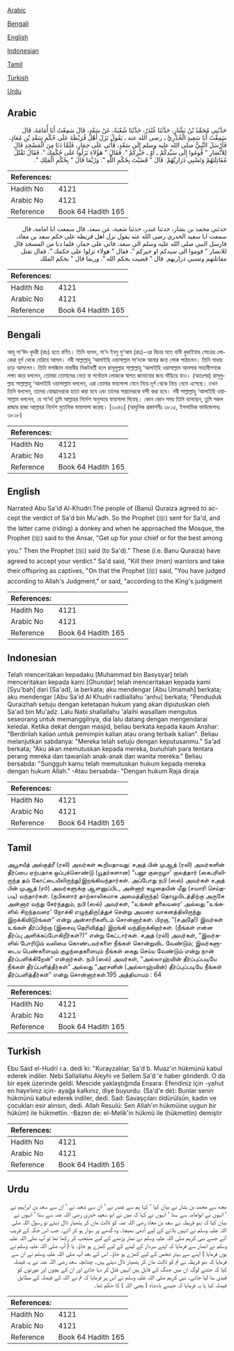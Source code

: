 [Arabic](#arabic)

[Bengali](#bengali)

[English](#english)

[Indonesian](#indonesian)

[Tamil](#tamil)

[Turkish](#turkish)

[Urdu](#urdu)

## Arabic


<div dir="rtl" lang="ar" style={{fontSize:'larger',backgroundColor:'#f8f9fa',padding:20}}>
حَدَّثَنِي مُحَمَّدُ بْنُ بَشَّارٍ، حَدَّثَنَا غُنْدَرٌ، حَدَّثَنَا شُعْبَةُ، عَنْ سَعْدٍ، قَالَ سَمِعْتُ أَبَا أُمَامَةَ، قَالَ سَمِعْتُ أَبَا سَعِيدٍ الْخُدْرِيَّ ـ رضى الله عنه ـ يَقُولُ نَزَلَ أَهْلُ قُرَيْظَةَ عَلَى حُكْمِ سَعْدِ بْنِ مُعَاذٍ، فَأَرْسَلَ النَّبِيُّ صلى الله عليه وسلم إِلَى سَعْدٍ، فَأَتَى عَلَى حِمَارٍ، فَلَمَّا دَنَا مِنَ الْمَسْجِدِ قَالَ لِلأَنْصَارِ ‏"‏ قُومُوا إِلَى سَيِّدِكُمْ ـ أَوْ ـ خَيْرِكُمْ ‏"‏‏.‏ فَقَالَ ‏"‏ هَؤُلاَءِ نَزَلُوا عَلَى حُكْمِكَ ‏"‏‏.‏ فَقَالَ تَقْتُلُ مُقَاتِلَتَهُمْ وَتَسْبِي ذَرَارِيَّهُمْ‏.‏ قَالَ ‏"‏ قَضَيْتَ بِحُكْمِ اللَّهِ ‏"‏‏.‏ وَرُبَّمَا قَالَ ‏"‏ بِحُكْمِ الْمَلِكِ ‏"‏‏.‏
</div>
<div style={{backgroundColor:'#f8f9fa',padding:20, marginBottom: 10}}><table> <thead> <tr> <th>References:</th> <th></th> </tr> </thead> <tbody><tr><td>Hadith No</td><td>4121</td></tr><tr><td>Arabic No</td><td>4121</td></tr><tr><td>Reference</td><td>Book 64 Hadith 165</td></tr></tbody></table></div>


<div dir="rtl" lang="ar" style={{fontSize:'larger',backgroundColor:'#f8f9fa',padding:20}}>
حدثني محمد بن بشار، حدثنا غندر، حدثنا شعبة، عن سعد، قال سمعت ابا امامة، قال سمعت ابا سعيد الخدري رضى الله عنه يقول نزل اهل قريظة على حكم سعد بن معاذ، فارسل النبي صلى الله عليه وسلم الى سعد، فاتى على حمار، فلما دنا من المسجد قال للانصار " قوموا الى سيدكم او خيركم ". فقال " هولاء نزلوا على حكمك ". فقال تقتل مقاتلتهم وتسبي ذراريهم. قال " قضيت بحكم الله ". وربما قال " بحكم الملك
</div>
<div style={{backgroundColor:'#f8f9fa',padding:20, marginBottom: 10}}><table> <thead> <tr> <th>References:</th> <th></th> </tr> </thead> <tbody><tr><td>Hadith No</td><td>4121</td></tr><tr><td>Arabic No</td><td>4121</td></tr><tr><td>Reference</td><td>Book 64 Hadith 165</td></tr></tbody></table></div>

## Bengali


<div dir="ltr" lang="bn" style={{fontSize:'larger',backgroundColor:'#f8f9fa',padding:20}}>
আবূ সা‘ঈদ খুদরী (রাঃ) হতে বর্ণিত। তিনি বলেন, সা‘দ ইবনু মু‘আয (রাঃ)-এর বিচার মতে বানী কুরাইযাহ গোত্রের লোকেরা দূর্গ থেকে বেরিয়ে আসল। নবী সাল্লাল্লাহু ‘আলাইহি ওয়াসাল্লাম সা‘দকে আনার জন্য লোক পাঠালেন। তিনি গাধায় চড়ে আসলেন। তিনি মসজিদে নাবাবীর নিকটবর্তী হলে রাসূলুল্লাহ সাল্লাল্লাহু ‘আলাইহি ওয়াসাল্লাম আনসার সাহাবীগণকে লক্ষ্য করে বললেন, তোমরা তোমাদের নেতা বা সর্বোত্তম লোককে স্বাগত জানানোর জন্য দাঁড়িয়ে যাও। (অতঃপর) রাসূলুল্লাহ সাল্লাল্লাহু ‘আলাইহি ওয়াসাল্লাম বললেন, এরা তোমার ফায়সালা মেনে নিয়ে দূর্গ থেকে নিচে নেমে এসেছে। তখন তিনি বললেন, তাদের যোদ্ধাদেরকে হত্যা করা হবে এবং তাদের সন্তাদেরকে বন্দী করা হবে। নবী সাল্লাল্লাহু ‘আলাইহি ওয়াসাল্লাম বললেন, হে সা‘দ! তুমি আল্লাহর নির্দেশ অনুসারে ফায়সালা দিয়েছ। কোন কোন সময় তিনি বলেছেন, তুমি সকল রাজার রাজা আল্লাহর নির্দেশ মুতাবিক ফায়সালা করেছ। [৩০৪৩] (আধুনিক প্রকাশনীঃ ৩৮১৫, ইসলামিক ফাউন্ডেশনঃ ৩৮১৮)
</div>
<div style={{backgroundColor:'#f8f9fa',padding:20, marginBottom: 10}}><table> <thead> <tr> <th>References:</th> <th></th> </tr> </thead> <tbody><tr><td>Hadith No</td><td>4121</td></tr><tr><td>Arabic No</td><td>4121</td></tr><tr><td>Reference</td><td>Book 64 Hadith 165</td></tr></tbody></table></div>

## English


<div dir="ltr" lang="en" style={{fontSize:'larger',backgroundColor:'#f8f9fa',padding:20}}>
Narrated Abu Sa'id Al-Khudri:The people of (Banu) Quraiza agreed to accept the verdict of Sa'd bin Mu'adh. So the Prophet (ﷺ) sent for Sa'd, and the latter came (riding) a donkey and when he approached the Mosque, the Prophet (ﷺ) said to the Ansar, "Get up for your chief or for the best among you." Then the Prophet (ﷺ) said (to Sa'd)." These (i.e. Banu Quraiza) have agreed to accept your verdict." Sa'd said, "Kill their (men) warriors and take their offspring as captives, "On that the Prophet (ﷺ) said, "You have judged according to Allah's Judgment," or said, "according to the King's judgment
</div>
<div style={{backgroundColor:'#f8f9fa',padding:20, marginBottom: 10}}><table> <thead> <tr> <th>References:</th> <th></th> </tr> </thead> <tbody><tr><td>Hadith No</td><td>4121</td></tr><tr><td>Arabic No</td><td>4121</td></tr><tr><td>Reference</td><td>Book 64 Hadith 165</td></tr></tbody></table></div>

## Indonesian


<div dir="ltr" lang="id" style={{fontSize:'larger',backgroundColor:'#f8f9fa',padding:20}}>
Telah menceritakan kepadaku [Muhammad bin Basysyar] telah menceritakan kepada kami [Ghundar] telah menceritakan kepada kami [Syu'bah] dari [Sa'ad], ia berkata; aku mendengar [Abu Umamah] berkata; aku mendengar [Abu Sa'id Al Khudri radliallahu 'anhu] berkata; "Penduduk Quraizhah setuju dengan ketetapan hukum yang akan diputuskan oleh Sa'ad bin Mu'adz. Lalu Nabi shallallahu 'alaihi wasallam mengutus seseorang untuk memanggilnya, dia lalu datang dengan mengendarai keledai. Ketika dekat dengan masjid, beliau berkata kepada kaum Anshar: "Berdirilah kalian untuk pemimpin kalian atau orang terbaik kalian". Beliau melanjutkan sabdanya: "Mereka telah setuju dengan keputusanmu." Sa'ad berkata; "Aku akan memutuskan kepada mereka, bunuhlah para tentara perang mereka dan tawanlah anak-anak dan wanita mereka." Beliau bersabda: "Sungguh kamu telah memutuskan hukum kepada mereka dengan hukum Allah." -Atau bersabda- "Dengan hukum Raja diraja
</div>
<div style={{backgroundColor:'#f8f9fa',padding:20, marginBottom: 10}}><table> <thead> <tr> <th>References:</th> <th></th> </tr> </thead> <tbody><tr><td>Hadith No</td><td>4121</td></tr><tr><td>Arabic No</td><td>4121</td></tr><tr><td>Reference</td><td>Book 64 Hadith 165</td></tr></tbody></table></div>

## Tamil


<div dir="ltr" lang="ta" style={{fontSize:'larger',backgroundColor:'#f8f9fa',padding:20}}>
அபூசயீத் அல்குத்ரீ (ரலி) அவர்கள் கூறியதாவது: சஅத் பின் முஆத் (ரலி) அவர்களின் தீர்ப்பை ஏற்பதாக ஒப்புக்கொண்டு (யூதர்களான) “பனூ குறைழா' குலத்தார் (கைபரிலிருந்த தம் கோட்டையிலிருந்து)இறங்கிவந்தார்கள். அப்போது நபி (ஸல்) அவர்கள் சஅத் பின் முஆத் (ரó) அவர்களுக்கு ஆளனுப்பிட, அன்னார் கழுதையின் மீது (சவாரி செய்தபடி) வந்தார்கள். (நபிகளார் தாற்காலிகமாக அமைத்திருந்த) தொழுமிடத்திற்கு அருகே அன்னார் வந்து சேர்ந்ததும், நபி (ஸல்) அவர்கள், “உங்கள் தலைவரை' அல்லது “உங்களில் சிறந்தவரை' நோக்கி எழுந்திரு(த்துச் சென்று அவரை வாகனத்திலிருந்து இறக்கிவிடு)ங்கள்” என்று அன்சாரிகளிடம் சொன்னார்கள். பிறகு, “(சஅதே!) இவர்கள் உங்கள் தீர்ப்பிற்கு (இசைவு தெரிவித்து) இறங்கி வந்திருக்கிறார்கள். (நீங்கள் என்ன தீர்ப்பு அளிக்கப்போகிறீர்கள்?)” என்று கேட்டார்கள். சஅத் (ரலி) அவர்கள், “இவர்களில் போரிடும் வலிமை கொண்டவர்களை நீங்கள் கொன்றுவிட வேண்டும்; இவர்களுடைய பெண்களையும் குழந்தைகளையும் நீங்கள் கைது செய்ய வேண்டும் என்று நான் தீர்ப்பளிக்கிறேன்” என்றார்கள். நபி (ஸல்) அவர்கள், “அல்லாஹ்வின் தீர்ப்புப்படியே நீங்கள் தீர்ப்பளித்தீர்கள்” அல்லது “அரசனின் (அல்லாஹ்வின்) தீர்ப்புப்படியே நீங்கள் தீர்ப்பளித்தீர்கள்” என்று சொன்னார்கள்.195 அத்தியாயம் : 64
</div>
<div style={{backgroundColor:'#f8f9fa',padding:20, marginBottom: 10}}><table> <thead> <tr> <th>References:</th> <th></th> </tr> </thead> <tbody><tr><td>Hadith No</td><td>4121</td></tr><tr><td>Arabic No</td><td>4121</td></tr><tr><td>Reference</td><td>Book 64 Hadith 165</td></tr></tbody></table></div>

## Turkish


<div dir="ltr" lang="tr" style={{fontSize:'larger',backgroundColor:'#f8f9fa',padding:20}}>
Ebu Said el-Hudri r.a. dedi ki: "Kurayzalılar, Sa'd b. Muaz'ın hükmünü kabul ederek indiler. Nebi Sallallahu Aleyhi ve Sellem Sa'd 'e haber gönderdi. O da bir eşek üzerinde geldi. Mescide yaklaştığında Ensara: Efendiniz için -yahut en hayırlınız için- ayağa kalkınız, diye buyurdu. (Sa'd'e de): Bunlar senin hükmünü kabul ederek indiler, dedi. Sad: Savaşçıları öldürülsün, kadın ve çocukları esir alınsın, dedi. Allah Resulü: Sen Allah'ın hükmüine uygun bir hüküm) ile hükmetlin. -Bazen de: el-Melik'in hükmü ile (hükmetlin) demiştir
</div>
<div style={{backgroundColor:'#f8f9fa',padding:20, marginBottom: 10}}><table> <thead> <tr> <th>References:</th> <th></th> </tr> </thead> <tbody><tr><td>Hadith No</td><td>4121</td></tr><tr><td>Arabic No</td><td>4121</td></tr><tr><td>Reference</td><td>Book 64 Hadith 165</td></tr></tbody></table></div>

## Urdu


<div dir="rtl" lang="ur" style={{fontSize:'larger',backgroundColor:'#f8f9fa',padding:20}}>
مجھ سے محمد بن بشار نے بیان کیا ‘ کہا ہم سے غندر نے ‘ ان سے شعبہ نے ‘ ان سے سعد بن ابراہیم نے ‘ انہوں نے ابوامامہ سے سنا ‘ انہوں نے کہا کہ میں نے ابو سعید خدری رضی اللہ عنہ سے سنا ‘ انہوں نے بیان کیا کہ بنو قریظہ نے سعد بن معاذ رضی اللہ عنہ کو ثالث مان کر ہتھیار ڈال دیئے تو رسول اللہ صلی اللہ علیہ وسلم نے انہیں بلانے کے لیے آدمی بھیجا۔ وہ گدھے پر سوار ہو کر آئے۔ جب اس جگہ کے قریب آئے جسے نبی کریم صلی اللہ علیہ وسلم نے نماز پڑھنے کے لیے منتخب کر رکھا تھا تو آپ صلی اللہ علیہ وسلم نے انصار سے فرمایا کہ اپنے سردار کے لینے کے لیے کھڑے ہو جاؤ۔ یا ( آپ صلی اللہ علیہ وسلم نے یوں فرمایا ) اپنے سے بہتر شخص کے لیے کھڑے ہو جاؤ۔ اس کے بعد آپ صلی اللہ علیہ وسلم نے ان سے فرمایا کہ بنو قریظہ نے تم کو ثالث مان کر ہتھیار ڈال دیئے ہیں۔ چنانچہ سعد رضی اللہ عنہ نے یہ فیصلہ کیا کہ جتنے لوگ ان میں جنگ کے قابل ہیں انہیں قتل کر دیا جائے اور ان کے بچوں اور عورتوں کو قیدی بنا لیا جائے۔ نبی کریم صلی اللہ علیہ وسلم نے اس پر فرمایا کہ تم نے اللہ کے فیصلہ کے مطابق فیصلہ کیا یا یہ فرمایا کہ جیسے بادشاہ ( یعنی اللہ ) کا حکم تھا۔
</div>
<div style={{backgroundColor:'#f8f9fa',padding:20, marginBottom: 10}}><table> <thead> <tr> <th>References:</th> <th></th> </tr> </thead> <tbody><tr><td>Hadith No</td><td>4121</td></tr><tr><td>Arabic No</td><td>4121</td></tr><tr><td>Reference</td><td>Book 64 Hadith 165</td></tr></tbody></table></div>